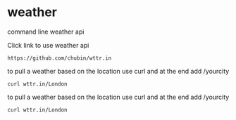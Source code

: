 # weather
command line weather api 

Click link to use weather api
```
https://github.com/chubin/wttr.in
```


to pull a weather based on the location use curl and at the end add /yourcity
```
curl wttr.in/London
```


to pull a weather based on the location use curl and at the end add /yourcity
```
curl wttr.in/London
```
